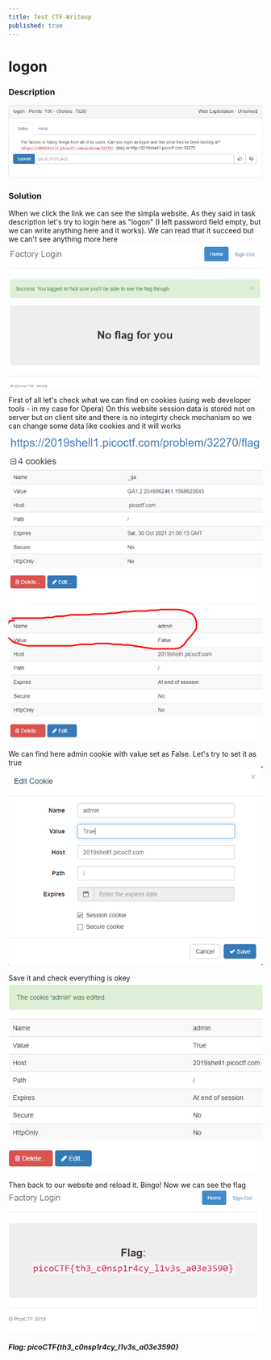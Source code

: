 ```yaml
---
title: Test CTF-Writeup
published: true
---
```


# logon

### Description
![alt text](https://github.com/JakubK64/CTF-writeups/blob/master/picoCTF%202019/Web%20Exploitation/logon/Task.png)

### Solution
When we click the link we can see the simpla website. As they said in task description let's try to login here as "logon" (I left password field empty, but we can write anything here and it works). We can read that it succeed but we can't see anything more here
![alt text](https://github.com/JakubK64/CTF-writeups/blob/master/picoCTF%202019/Web%20Exploitation/logon/Solution2.png)

First of all let's check what we can find on cookies (using web developer tools - in my case for Opera)
On this website session data is stored not on server but on client site and there is no integirty check mechanism so we can change some data like cookies and it will works

![alt text](https://github.com/JakubK64/CTF-writeups/blob/master/picoCTF%202019/Web%20Exploitation/logon/Solution3.png)

We can find here admin cookie with value set as False. Let's try to set it as true
![alt text](https://github.com/JakubK64/CTF-writeups/blob/master/picoCTF%202019/Web%20Exploitation/logon/Solution4.png)

Save it and check everything is okey
![alt text](https://github.com/JakubK64/CTF-writeups/blob/master/picoCTF%202019/Web%20Exploitation/logon/Solution5.png)

Then back to our website and reload it. Bingo! Now we can see the flag
![alt text](https://github.com/JakubK64/CTF-writeups/blob/master/picoCTF%202019/Web%20Exploitation/logon/Solution6.png)

#### *Flag: picoCTF{th3_c0nsp1r4cy_l1v3s_a03e3590}*
